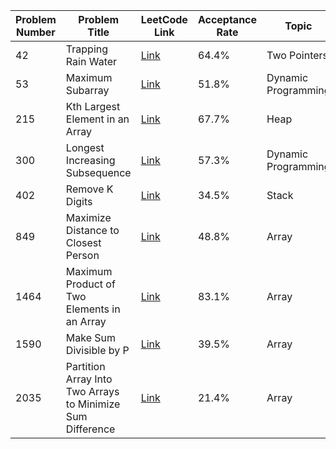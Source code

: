 | Problem Number | Problem Title                                              | LeetCode Link                                                                 | Acceptance Rate | Topic                  |
|----------------|------------------------------------------------------------|-------------------------------------------------------------------------------|-----------------|------------------------|
| 42             | Trapping Rain Water                                        | [Link](https://leetcode.com/problems/trapping-rain-water/)                    | 64.4%           | Two Pointers           |
| 53             | Maximum Subarray                                            | [Link](https://leetcode.com/problems/maximum-subarray/)                       | 51.8%           | Dynamic Programming    |
| 215            | Kth Largest Element in an Array                            | [Link](https://leetcode.com/problems/kth-largest-element-in-an-array/)        | 67.7%           | Heap                   |
| 300            | Longest Increasing Subsequence                             | [Link](https://leetcode.com/problems/longest-increasing-subsequence/)         | 57.3%           | Dynamic Programming    |
| 402            | Remove K Digits                                             | [Link](https://leetcode.com/problems/remove-k-digits/)                        | 34.5%           | Stack                  |
| 849            | Maximize Distance to Closest Person                        | [Link](https://leetcode.com/problems/maximize-distance-to-closest-person/)    | 48.8%           | Array                  |
| 1464           | Maximum Product of Two Elements in an Array                 | [Link](https://leetcode.com/problems/maximum-product-of-two-elements-in-an-array/) | 83.1%           | Array                  |
| 1590           | Make Sum Divisible by P                                     | [Link](https://leetcode.com/problems/make-sum-divisible-by-p/)                | 39.5%           | Array                  |
| 2035           | Partition Array Into Two Arrays to Minimize Sum Difference | [Link](https://leetcode.com/problems/partition-array-into-two-arrays-to-minimize-sum-difference/) | 21.4%           | Array                  |